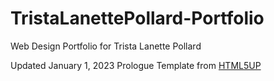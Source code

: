 # TristaLanettePollard-Portfolio

Web Design Portfolio for Trista Lanette Pollard

Updated January 1, 2023
Prologue Template from [HTML5UP](https://html5up.net/)
